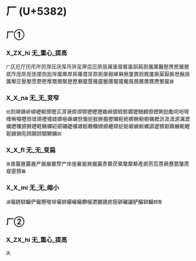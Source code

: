 # 厂 (U+5382)

## 厂①

### X_ZX_hi 无_重心_提高
`厂`仄厄厅历厇厈厉厊压厌厍㕂㕃㕄㕅㕆㕇㕈㕉㕊㕋㕌㕍㕎㕏㕐㕑㕒㕓㕔㱘㷳㷴㻺㽁厎厏厐厑厒厓厔厕厖厗厘厙厚厛厜厝厞原厠厡厢厣厤厥厦厧厨厩厪厫厬厭厮厯厰厱厲厴圧壓嬮愿憠懕擪暦曆檿歴歷磿蟨蹷雁靥靨餍饜魇魘鳫鴈鷢黡贋赝黶龎`贗`

### X_X_na 无_无_变窄
`伌`㓹㙭㜧㟁㟲㠣㡡㥳㱹㳁㴟㵐㷞㷧㹉㺡㿨䍽䘈䙠䝠䝽䣑䥄䥶䱳䴨傆儮劂励勵呃呖啀喱噘嚈嚦坜堐塬壢壥娾嫄崕嶥巁恹懨扼捱撅擫攊曞枙枥榞橛橱櫉櫔櫪沥涯湹源濿瀝爄爏犡獂獗瓑睚鳜矋砈砺礪礰禲竰粝糎糲緾縓纒羱蚅蛎螈蟩蟵蠣謜讈豲蹰蹶軅軛轣轭鐝镢阨頋願顾騵鱖鱱`鈪`

### X_X_fl 无_无_变扁
`㟶`㬄䉷䍥䕾䴡严厳嚴嫠孷屵岸崖嵟嶏嶡巌巖彥斄昃橜氂漦犛產罽苈苊蒝蕨藶蘮釐雳睂靂剺`厵`

### X_X_mi 无_无_缩小
`漄`㘙䟐䮗䶫俨儼兣嘊堓壧婩孍巗曮欁欕瀱玁甅疬癧硸礹讝酽釅錌麣`顏靋`

## 厂②

### X_ZX_hi 无_重心_提高
`兏`